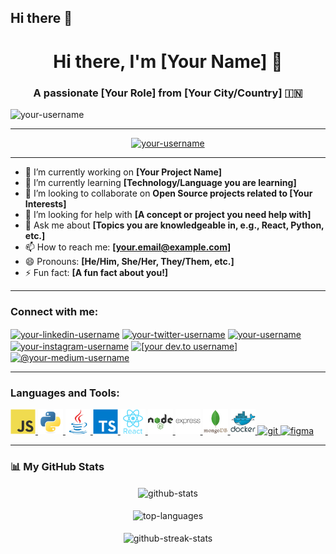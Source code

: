 ## Hi there 👋
<h1 align="center">Hi there, I'm [Your Name] 👋</h1>
<h3 align="center">A passionate [Your Role] from [Your City/Country] 🇮🇳</h3>

<p align="left"> <img src="https://komarev.com/ghpvc/?username=[YOUR GITHUB USERNAME]&label=Profile%20views&color=0e75b6&style=flat" alt="your-username" /> </p>

---

<p align="center">
  <a href="https://github.com/ryo-ma/github-profile-trophy"><img src="https://github-profile-trophy.vercel.app/?username=[YOUR GITHUB USERNAME]&theme=radical&row=1&column=7" alt="your-username" /></a>
</p>

---

- 🔭 I’m currently working on **[Your Project Name]**
- 🌱 I’m currently learning **[Technology/Language you are learning]**
- 👯 I’m looking to collaborate on **Open Source projects related to [Your Interests]**
- 🤔 I’m looking for help with **[A concept or project you need help with]**
- 💬 Ask me about **[Topics you are knowledgeable in, e.g., React, Python, etc.]**
- 📫 How to reach me: **[your.email@example.com]**
- 😄 Pronouns: **[He/Him, She/Her, They/Them, etc.]**
- ⚡ Fun fact: **[A fun fact about you!]**

---

<h3 align="left">Connect with me:</h3>
<p align="left">
<a href="https://linkedin.com/in/[YOUR LINKEDIN USERNAME]" target="blank"><img align="center" src="https://raw.githubusercontent.com/rahuldkjain/github-profile-readme-generator/master/src/images/icons/Social/linked-in-alt.svg" alt="your-linkedin-username" height="30" width="40" /></a>
<a href="https://twitter.com/[YOUR TWITTER USERNAME]" target="blank"><img align="center" src="https://raw.githubusercontent.com/rahuldkjain/github-profile-readme-generator/master/src/images/icons/Social/twitter.svg" alt="your-twitter-username" height="30" width="40" /></a>
<a href="https://stackoverflow.com/users/[YOUR STACKOVERFLOW ID]/[YOUR USERNAME]" target="blank"><img align="center" src="https://raw.githubusercontent.com/rahuldkjain/github-profile-readme-generator/master/src/images/icons/Social/stack-overflow.svg" alt="your-username" height="30" width="40" /></a>
<a href="https://instagram.com/[YOUR INSTAGRAM USERNAME]" target="blank"><img align="center" src="https://raw.githubusercontent.com/rahuldkjain/github-profile-readme-generator/master/src/images/icons/Social/instagram.svg" alt="your-instagram-username" height="30" width="40" /></a>
<a href="https://dev.to/[YOUR DEV.TO USERNAME]" target="blank"><img align="center" src="https://raw.githubusercontent.com/rahuldkjain/github-profile-readme-generator/master/src/images/icons/Social/devto.svg" alt="[your dev.to username]" height="30" width="40" /></a>
<a href="https://medium.com/@[YOUR MEDIUM USERNAME]" target="blank"><img align="center" src="https://raw.githubusercontent.com/rahuldkjain/github-profile-readme-generator/master/src/images/icons/Social/medium.svg" alt="@your-medium-username" height="30" width="40" /></a>
</p>

---

<h3 align="left">Languages and Tools:</h3>
<p align="left">
    <a href="https://developer.mozilla.org/en-US/docs/Web/JavaScript" target="_blank" rel="noreferrer">
        <img src="https://raw.githubusercontent.com/devicons/devicon/master/icons/javascript/javascript-original.svg" alt="javascript" width="40" height="40"/>
    </a>
    <a href="https://www.python.org" target="_blank" rel="noreferrer">
        <img src="https://raw.githubusercontent.com/devicons/devicon/master/icons/python/python-original.svg" alt="python" width="40" height="40"/>
    </a>
    <a href="https://www.java.com" target="_blank" rel="noreferrer">
        <img src="https://raw.githubusercontent.com/devicons/devicon/master/icons/java/java-original.svg" alt="java" width="40" height="40"/>
    </a>
    <a href="https://www.typescriptlang.org/" target="_blank" rel="noreferrer">
        <img src="https://raw.githubusercontent.com/devicons/devicon/master/icons/typescript/typescript-original.svg" alt="typescript" width="40" height="40"/>
    </a>
    <a href="https://reactjs.org/" target="_blank" rel="noreferrer">
        <img src="https://raw.githubusercontent.com/devicons/devicon/master/icons/react/react-original-wordmark.svg" alt="react" width="40" height="40"/>
    </a>
    <a href="https://nodejs.org" target="_blank" rel="noreferrer">
        <img src="https://raw.githubusercontent.com/devicons/devicon/master/icons/nodejs/nodejs-original-wordmark.svg" alt="nodejs" width="40" height="40"/>
    </a>
    <a href="https://expressjs.com" target="_blank" rel="noreferrer">
        <img src="https://raw.githubusercontent.com/devicons/devicon/master/icons/express/express-original-wordmark.svg" alt="express" width="40" height="40"/>
    </a>
    <a href="https://www.mongodb.com/" target="_blank" rel="noreferrer">
        <img src="https://raw.githubusercontent.com/devicons/devicon/master/icons/mongodb/mongodb-original-wordmark.svg" alt="mongodb" width="40" height="40"/>
    </a>
    <a href="https://www.docker.com/" target="_blank" rel="noreferrer">
        <img src="https://raw.githubusercontent.com/devicons/devicon/master/icons/docker/docker-original-wordmark.svg" alt="docker" width="40" height="40"/>
    </a>
    <a href="https://git-scm.com/" target="_blank" rel="noreferrer">
        <img src="https://www.vectorlogo.zone/logos/git-scm/git-scm-icon.svg" alt="git" width="40" height="40"/>
    </a>
    <a href="https://www.figma.com/" target="_blank" rel="noreferrer">
        <img src="https://www.vectorlogo.zone/logos/figma/figma-icon.svg" alt="figma" width="40" height="40"/>
    </a>
</p>

---

### 📊 My GitHub Stats

<p align="center">
    <img align="center" src="https://github-readme-stats.vercel.app/api?username=[YOUR GITHUB USERNAME]&show_icons=true&locale=en&theme=tokyonight&count_private=true" alt="github-stats" />
    <br/><br/>
    <img align="center" src="https://github-readme-stats.vercel.app/api/top-langs?username=[YOUR GITHUB USERNAME]&show_icons=true&locale=en&layout=compact&theme=tokyonight" alt="top-languages" />
    <br/><br/>
    <img align="center" src="https://github-readme-streak-stats.herokuapp.com/?user=[YOUR GITHUB USERNAME]&theme=tokyonight" alt="github-streak-stats" />
</p>
